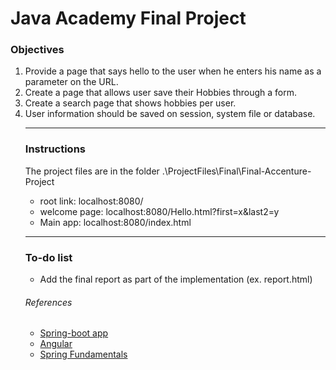 <h1>Java Academy Final Project</h1>
<h3>Objectives</h3>
<ol>
<li>Provide a page that says hello to the user when he enters his name as a parameter on the URL.</li>
<li>Create a page that allows user save their Hobbies through a form.</li>
<li>Create a search page that shows hobbies per user.</li>
<li>User information should be saved on session, system file or database.</li>
<hr>
<h3>Instructions</h3>
<p>The project files are in the folder .\ProjectFiles\Final\Final-Accenture-Project</p>
<ul>
<li>root link: localhost:8080/ </li>
<li>welcome page: localhost:8080/Hello.html?first=x&last2=y</li>
<li>Main app: localhost:8080/index.html</li>
</ul>
<hr>
<h3>To-do list</h3>
<ul>
<li>Add the final report as part of the implementation (ex. report.html)</li>
</ul>
<h6>References</h6>
<ul>
<li>
<a href="https://app.pluralsight.com/library/courses/spring-boot-first-application/table-of-contents">Spring-boot app</a>
</li>
<li>
<a href="https://app.pluralsight.com/library/courses/angularjs-get-started/table-of-contents">Angular</a>
</li>
<li>
<a href="https://app.pluralsight.com/library/courses/spring-fundamentals/table-of-contents">Spring Fundamentals</a>
</li>
</ul>

